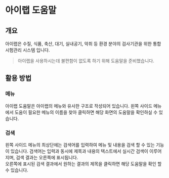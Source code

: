 # 아이랩 도움말

## 개요
아이랩은 수질, 식품, 축산, 대기, 실내공기, 악취 등 환경 분야의 검사기관을 위한 통합 시험관리 시스템 입니다.

> 아이랩을 사용하시는데 불편함이 없도록 하기 위해 도움말을 준비했습니다.

## 활용 방법

### 메뉴
아이랩 도움말은 아이랩의 메뉴와 유사한 구조로 작성되어 있습니다. 왼쪽 사이드 메뉴에서 도움이 필요한 메뉴의 이름을 찾아 클릭하면 해당 화면의 도움말을 확인하실 수 있습니다.

### 검색
왼쪽 사이드 메뉴의 최상단에는 검색어를 입력하여 메뉴 및 내용을 검색 할 수 있는 기능이 있습니다. 검색어는 입력과 동시에 제목과 내용의 텍스트에서 실시간 검색이 이루어지며, 검색 결과는 오른쪽에 표시됩니다.    
오른쪽에 표시된 검색 결과에서 원하는 결과의 제목을 클릭하면 해당 도움말을 확인 할 수 있습니다.